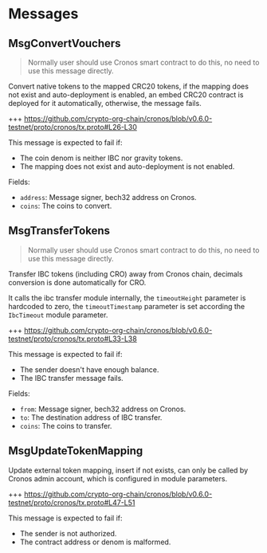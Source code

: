 <!-- order: 4 -->

# Messages

## MsgConvertVouchers

> Normally user should use Cronos smart contract to do this, no need to use this message directly.

Convert native tokens to the mapped CRC20 tokens, if the mapping does not exist and auto-deployment is enabled, an embed CRC20 contract is deployed for it automatically, otherwise, the message fails.

+++ https://github.com/crypto-org-chain/cronos/blob/v0.6.0-testnet/proto/cronos/tx.proto#L26-L30

This message is expected to fail if:

- The coin denom is neither IBC nor gravity tokens.
- The mapping does not exist and auto-deployment is not enabled.

Fields:

- `address`: Message signer, bech32 address on Cronos.
- `coins`: The coins to convert.

## MsgTransferTokens

> Normally user should use Cronos smart contract to do this, no need to use this message directly.

Transfer IBC tokens (including CRO) away from Cronos chain, decimals conversion is done automatically for CRO.

It calls the ibc transfer module internally, the `timeoutHeight` parameter is hardcoded to zero, the `timeoutTimestamp` parameter is set according the `IbcTimeout` module parameter.

+++ https://github.com/crypto-org-chain/cronos/blob/v0.6.0-testnet/proto/cronos/tx.proto#L33-L38

This message is expected to fail if:

- The sender doesn't have enough balance.
- The IBC transfer message fails.

Fields:

- `from`: Message signer, bech32 address on Cronos.
- `to`: The destination address of IBC transfer.
- `coins`: The coins to transfer.

## MsgUpdateTokenMapping

Update external token mapping, insert if not exists, can only be called by Cronos admin account, which is configured in module parameters.

+++ https://github.com/crypto-org-chain/cronos/blob/v0.6.0-testnet/proto/cronos/tx.proto#L47-L51

This message is expected to fail if:

- The sender is not authorized.
- The contract address or denom is malformed.
